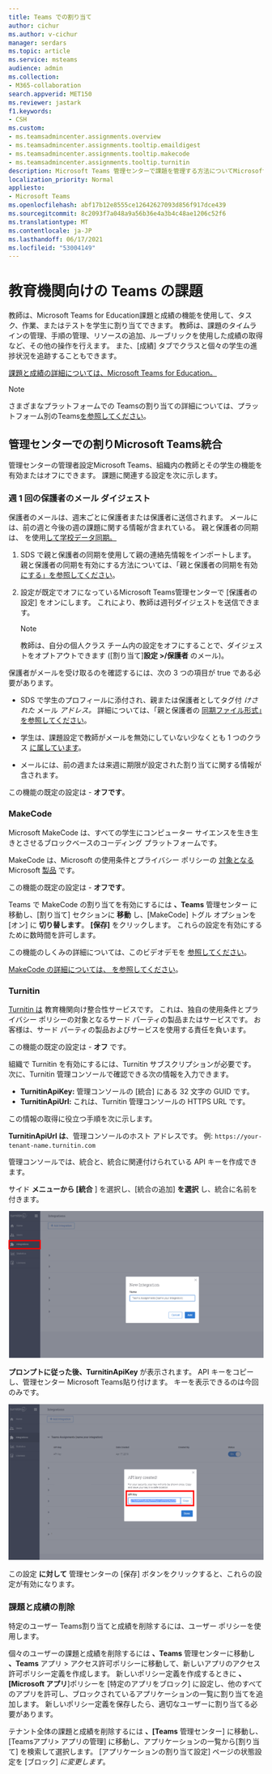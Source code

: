 ```yaml
---
title: Teams での割り当て
author: cichur
ms.author: v-cichur
manager: serdars
ms.topic: article
ms.service: msteams
audience: admin
ms.collection:
- M365-collaboration
search.appverid: MET150
ms.reviewer: jastark
f1.keywords:
- CSH
ms.custom:
- ms.teamsadmincenter.assignments.overview
- ms.teamsadmincenter.assignments.tooltip.emaildigest
- ms.teamsadmincenter.assignments.tooltip.makecode
- ms.teamsadmincenter.assignments.tooltip.turnitin
description: Microsoft Teams 管理センターで課題を管理する方法についてMicrosoft Teams for Education。
localization_priority: Normal
appliesto:
- Microsoft Teams
ms.openlocfilehash: abf17b12e8555ce12642627093d856f917dce439
ms.sourcegitcommit: 8c2093f7a048a9a56b36e4a3b4c48ae1206c52f6
ms.translationtype: MT
ms.contentlocale: ja-JP
ms.lasthandoff: 06/17/2021
ms.locfileid: "53004149"
---
```

# <a name="assignments-in-teams-for-education"></a>教育機関向けの Teams の課題 

教師は、Microsoft Teams for Education課題と成績の機能を使用して、タスク、作業、またはテストを学生に割り当てできます。 教師は、課題のタイムラインの管理、手順の管理、リソースの追加、ルーブリックを使用した成績の取得など、その他の操作を行えます。 また、[成績] タブでクラスと個々の学生の進捗状況を追跡することもできます。

[課題と成績の詳細については、Microsoft Teams for Education。](https://support.office.com/article/microsoft-teams-5aa4431a-8a3c-4aa5-87a6-b6401abea114?ui=en-US&rs=en-IE&ad=IE#ID0EAABAAA=Assignments)

> [!Note]
> さまざまなプラットフォームでの Teamsの割り当ての詳細については、プラットフォーム別のTeams[を参照してください](https://support.microsoft.com/office/teams-features-by-platform-debe7ff4-7db4-4138-b7d0-fcc276f392d3)。

## <a name="assignments-integrations-in-the-microsoft-teams-admin-center"></a>管理センターでの割りMicrosoft Teams統合

管理センターの管理者設定Microsoft Teams、組織内の教師とその学生の機能を有効またはオフにできます。 課題に関連する設定を次に示します。

<a name="#bkemaildigest"> </a>
### <a name="weekly-guardian-email-digest"></a>週 1 回の保護者のメール ダイジェスト


保護者のメールは、週末ごとに保護者または保護者に送信されます。 メールには、前の週と今後の週の課題に関する情報が含まれている。 親と保護者の同期は、 を使用[して学校データ同期。](/schooldatasync/parent-contact-sync)

1. SDS で親と保護者の同期を使用して親の連絡先情報をインポートします。 親と保護者の同期を有効にする方法については、「親と保護者の同期を有効 [にする」を参照してください](/schooldatasync/parent-contact-sync#enabling-parent-and-guardian-sync)。

2. 設定が既定でオフになっているMicrosoft Teams管理センターで [保護者の設定] をオンにします。 これにより、教師は週刊ダイジェストを送信できます。

   > [!NOTE]
   > 教師は、自分の個人クラス チーム内の設定をオフにすることで、ダイジェストをオプトアウトできます ([割り当て]**設定 >/保護者** のメール)。

保護者がメールを受け取るのを確認するには、次の 3 つの項目が true である必要があります。

 - SDS で学生のプロフィールに添付され、親または保護者としてタグ付 _けされた_ メール _アドレス。_ 詳細については、「親と保護者の [同期ファイル形式」を参照してください](/schooldatasync/parent-contact-sync-file-format)。

 - 学生は、課題設定で教師がメールを無効にしていない少なくとも 1 つのクラス [に属しています](https://support.microsoft.com/office/adjust-assignment-settings-in-your-class-team-05bb3b89-1cdf-415a-b6c7-44add0376a77)。

 - メールには、前の週または来週に期限が設定された割り当てに関する情報が含されます。

この機能の既定の設定は - **オフです**。


<a name="bkmakecode"> </a>
### <a name="makecode"></a>MakeCode
Microsoft MakeCode は、すべての学生にコンピューター サイエンスを生き生きとさせるブロックベースのコーディング プラットフォームです。 

MakeCode は、Microsoft の使用条件とプライバシー ポリシーの [対象となる](https://go.microsoft.com/fwlink/?LinkID=206977) Microsoft [製品](https://go.microsoft.com/fwlink/?LinkId=521839) です。

この機能の既定の設定は - **オフです**。

Teams で MakeCode の割り当てを有効にするには **、Teams** 管理センター に移動し、[割り当て] セクションに **移動** し、[MakeCode] トグル オプションを [オン] に **切り替します**。 **[保存]** をクリックします。 これらの設定を有効にするために数時間を許可します。

この機能のしくみの詳細については、このビデオデモを [参照してください](https://makecode.com/blog/teams/teams-assignments)。

[MakeCode の詳細については、 を参照してください](https://aka.ms/makecode)。

<a name="#turnitin"> </a>
### <a name="turnitin"></a>Turnitin

[Turnitin は](https://www.turnitin.com/) 教育機関向け整合性サービスです。 これは、独自の使用条件とプライバシー ポリシーの対象となるサード パーティの製品またはサービスです。 お客様は、サード パーティの製品およびサービスを使用する責任を負います。

この機能の既定の設定は - **オフ** です。

組織で Turnitin を有効にするには、Turnitin サブスクリプションが必要です。 次に、Turnitin 管理コンソールで確認できる次の情報を入力できます。

  * **TurnitinApiKey:** 管理コンソールの [統合] にある 32 文字の GUID です。
  * **TurnitinApiUrl:** これは、Turnitin 管理コンソールの HTTPS URL です。

この情報の取得に役立つ手順を次に示します。

**TurnitinApiUrl は**、管理コンソールのホスト アドレスです。
例: `https://your-tenant-name.turnitin.com`

管理コンソールでは、統合と、統合に関連付けられている API キーを作成できます。

サイド **メニューから [統合** ] を選択し、[統合の追加] **を選択** し、統合に名前を付きます。

![新しい統合の追加を示すスクリーンショット](./educationImages/Assignments_mopo_turnitin2.png)

**プロンプトに従った後、TurnitinApiKey** が表示されます。 API キーをコピーし、管理センター Microsoft Teams貼り付けます。  キーを表示できるのは今回のみです。

![API キーのコピーを示すスクリーンショット](./educationImages/Assignments_mopo_turnitin3.png)

この設定 **に対して** 管理センターの [保存] ボタンをクリックすると、これらの設定が有効になります。

### <a name="removing-assignments-and-grades"></a>課題と成績の削除
特定のユーザー Teams割り当てと成績を削除するには、ユーザー ポリシーを使用します。 

個々のユーザーの課題と成績を削除するには **、Teams** 管理センターに移動し **、Teams** アプリ > アクセス許可ポリシーに移動して、新しいアプリのアクセス許可ポリシー定義を作成します。  新しいポリシー定義を作成するときに **、[Microsoft アプリ**]ポリシーを [特定のアプリをブロック] に設定し、他のすべてのアプリを許可し、ブロックされているアプリケーションの一覧に割り当てを追加します。 新しいポリシー定義を保存したら、適切なユーザーに割り当てる必要があります。

テナント全体の課題と成績を削除するには **、[Teams** 管理センター] に移動し、[Teamsアプリ> アプリの管理] に移動し、アプリケーションの一覧から[割り当て] を検索して選択します。 [アプリケーションの割り当て設定] ページの状態設定を [ブロック] _に変更します_。 
